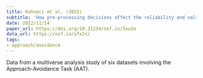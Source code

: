 ```yaml
---
title: Kahveci et al. (2022)
subtitle: 'How pre-processing decisions affect the reliability and validity of the Approach-Avoidance Task: Evidence from simulations and multiverse analyses with six datasets'
date: 2022/11/14
paper_url: https://doi.org/10.31234/osf.io/5xu3e
data_url: https://osf.io/yfx2c/
tags:
- approach/avoidance
---
```


Data from a multiverse analysis study of six datasets involving the Approach-Avoidance Task (AAT).
